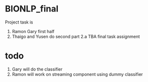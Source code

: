# BIONLP_final

Project task is 
 1. Ramon Gary first half 
 2. Thaigo and Yusen  do second part
   2.a TBA  final task assignment 

# todo 
1.  Gary will do the classifier 
2.  Ramon will work on streaming component using dummy classifier 


